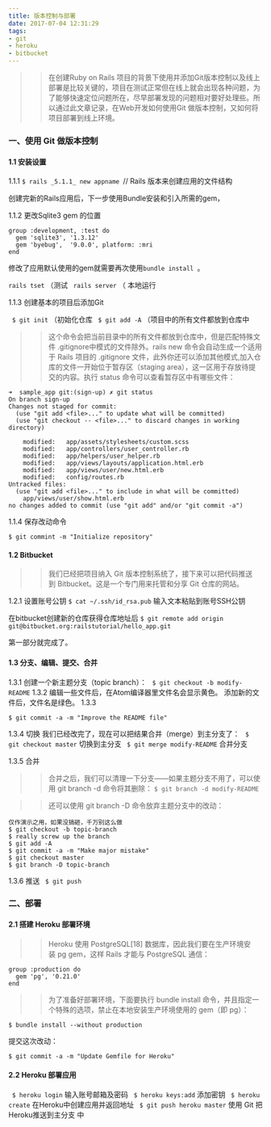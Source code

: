 ```yaml
---
title: 版本控制与部署
date: 2017-07-04 12:31:29
tags:
- git
- heroku
- bitbucket
---
```


>> 在创建Ruby on Rails 项目的背景下使用并添加Git版本控制以及线上部署是比较关键的，项目在测试正常但在线上就会出现各种问题，为了能够快速定位问题所在，尽早部署发现的问题相对要好处理些。所以通过此文章记录，在Web开发如何使用Git 做版本控制，又如何将项目部署到线上环境。


### 一、使用 Git 做版本控制

#### 1.1 安装设置

1.1.1 `$ rails _5.1.1_ new appname `// Rails 版本来创建应用的文件结构

创建完新的Rails应用后，下一步使用Bundle安装和引入所需的gem，

1.1.2 更改Sqlite3 gem 的位置
```
group :development, :test do
  gem 'sqlite3', '1.3.12'
  gem 'byebug',  '9.0.0', platform: :mri
end

```
修改了应用默认使用的gem就需要再次使用`bundle install `。

` rails tset ` （测试
` rails server` （ 本地运行 

1.1.3 创建基本的项目后添加Git

` $ git init` （初始化仓库
` $ git add -A` （项目中的所有文件都放到仓库中

>> 这个命令会把当前目录中的所有文件都放到仓库中，但是匹配特殊文件 .gitignore中模式的文件除外。rails new 命令会自动生成一个适用于 Rails 项目的 .gitignore 文件，此外你还可以添加其他模式,加入仓库的文件一开始位于暂存区（staging area），这一区用于存放待提交的内容。执行 status 命令可以查看暂存区中有哪些文件：
```
➜  sample_app git:(sign-up) ✗ git status
On branch sign-up
Changes not staged for commit:
  (use "git add <file>..." to update what will be committed)
  (use "git checkout -- <file>..." to discard changes in working directory)

	modified:   app/assets/stylesheets/custom.scss
	modified:   app/controllers/user_controller.rb
	modified:   app/helpers/user_helper.rb
	modified:   app/views/layouts/application.html.erb
	modified:   app/views/user/new.html.erb
	modified:   config/routes.rb
Untracked files:
  (use "git add <file>..." to include in what will be committed)
	app/views/user/show.html.erb
no changes added to commit (use "git add" and/or "git commit -a")
```

1.1.4 保存改动命令

```
$ git commint -m "Initialize repository" 
```
#### 1.2 Bitbucket
>> 我们已经把项目纳入 Git 版本控制系统了，接下来可以把代码推送到 Bitbucket。这是一个专门用来托管和分享 Git 仓库的网站。

1.2.1 设置账号公钥
` $ cat ~/.ssh/id_rsa.pub ` 输入文本粘贴到账号SSH公钥

在bitbucket创建新的仓库获得仓库地址后
` $ git remote add origin git@bitbucket.org:railstutorial/hello_app.git `

第一部分就完成了。
#### 1.3 分支、编辑、提交、合并
1.3.1 
创建一个新主题分支（topic branch）：
` $ git checkout -b modify-README`
1.3.2 
编辑一些文件后，在Atom编译器里文件名会显示黄色。
添加新的文件后，文件名是绿色。
1.3.3
```
$ git commit -a -m "Improve the README file"

```
1.3.4 切换
我们已经改完了，现在可以把结果合并（merge）到主分支了：
` $ git checkout master` 切换到主分支
` $ git merge modify-README`  合并分支

1.3.5 合并
>>   合并之后，我们可以清理一下分支——如果主题分支不用了，可以使用 git branch -d 命令将其删除：
`$ git branch -d modify-README`

>>  还可以使用 git branch -D 命令放弃主题分支中的改动：

```
仅作演示之用，如果没搞砸，千万别这么做
$ git checkout -b topic-branch
$ really screw up the branch
$ git add -A
$ git commit -a -m "Make major mistake"
$ git checkout master
$ git branch -D topic-branch

```

1.3.6 推送
` $ git push` 

### 二、部署

#### 2.1 搭建 Heroku 部署环境
>> Heroku 使用 PostgreSQL[18] 数据库，因此我们要在生产环境安装 pg gem，这样 Rails 才能与 PostgreSQL 通信：

```
group :production do
  gem 'pg', '0.21.0'
end

```

>> 为了准备好部署环境，下面要执行 bundle install 命令，并且指定一个特殊的选项，禁止在本地安装生产环境使用的 gem（即 pg）：

```
$ bundle install --without production

```

提交这次改动：
```
$ git commit -a -m "Update Gemfile for Heroku"

```
#### 2.2 Heroku 部署应用
` $ heroku login`  输入账号邮箱及密码
` $ heroku keys:add` 添加密钥
` $ heroku create`  在Heroku中创建应用并返回地址
` $ git push heroku master`  使用 Git 把 Heroku推送到主分支 中